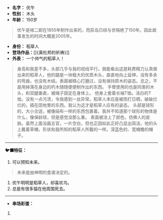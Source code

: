 
- **名字：** 优午
- **性别：** 木头
- **年龄：** 150岁

> 优午是禄二郎在1855年制作出来的，而荻岛已经与世隔绝了150年。因此故事发生的时间大概是2005年。

- **身份：** 稻草人
- **登场作品：**[[《奥杜邦的祈祷》]]
- **外表：** 一个帅气的稻草人！

> 身高和我差不多，头部几乎与我的视线平行。我能看出这是耗费精力认真做出来的稻草人，他的腿是一块粗大的优质木头，直直地向上延伸，没有多余的弯曲，也没有木结。表面被精心打磨过，没有保持原木的姿态。总之，不是用掉落在身边的朽木随随便便制作出的东西。
> 手臂使用的也是同类的木头，和双腿垂直，被绳子固定在身体上。
> 他身上套着长袖T恤。洁白的T恤，没有一点污渍，令我感到一丝异常。稻草人本应是被雨打日晒，破破烂烂的，插在田地里的东西。我认为这才是稻草人应有的姿态。
> 头部是球形的，大小合适，被像绢布一样的东西包裹着。我并不知道那个球形的物体是什么，像保龄球，但是感觉没那么重。
> 表面被涂上了颜色，仿佛人的皮肤。虽然上面没画五官，一片空白，但也正因如此正好凸显出简洁。他的头上戴着草帽，形状和我所知的稻草人所戴的一样。深蓝色的、宽帽檐的帽子。

---

**🐦‍⬛特征：** 

1. 可以预知未来。

> 未来是由神明的食谱决定的。

1. 优午明明是稻草人，却喜欢鸟。
2. 总是有很多猫在他周围死去。

---

- **串场彩蛋：** 

1. 
